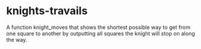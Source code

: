 # knights-travails

A function knight_moves that shows the shortest possible way to get from one square to another by outputting all squares the knight will stop on along the way.
